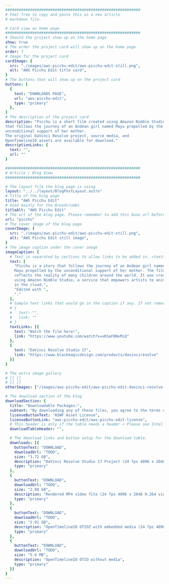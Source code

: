 ```yaml
---
############################################################
# Feel free to copy and paste this as a new article 
# markdown file.

# Card view on home page
############################################################
# Should the project show up on the home page
show: true
# The order the project card will show up on the home page
order: 7
# Image for the project card
cardImage: {
  src: "./images/aws-picchu-edit/aws-picchu-edit-still.png",
  alt: "AWS Picchu Edit title card",
}
# The buttons that will show up on the project card
buttons: [
  {
    text: "DOWNLOADS PAGE",
    url: "aws-picchu-edit",
    type: "primary"
  },
]
# The description of the project card
description: "Picchu is a short film created using Amazon Nimble Studio 
that follows the journey of an Andean girl named Mayu propelled by the 
unconditional support of her mother. 
The original DaVinci Resolve project, source media, and 
OpenTimelineIO assets are available for download."
descriptionLinks: {
  text: "",
  url: ""
}

############################################################
# Article / Blog View
############################################################

# The layout file the blog page is using
layout: "../../layout/BlogPostLayout.astro"
# Title of the blog page
title: "AWS Picchu Edit"
# Used mainly for the Breadcrumbs
titleAlt: "AWS Picchu Edit"
# The url of the blog page. Please remember to add this base url before you add the rest of the url.
url: "picchu"
# The cover image of the blog page
coverImage: {
  src: "./images/aws-picchu-edit/aws-picchu-edit-still.png",
  alt: "AWS Picchu Edit still image",
}
# The image caption under the cover image
imageCaption: {
  # Text is separated by sections to allow links to be added in. <text> <link> <text>
  text: [
    "Picchu is a story that follows the journey of an Andean girl named 
    Mayu propelled by the unconditional support of her mother. The film 
    reflects the reality of many children around the world. It was created 
    using Amazon Nimble Studio, a service that empowers artists to animate 
    in the cloud.",
    "Edited with ",
    "."
  ],
  # Sample text links that would go in the caption if any. If not remove them like this:
  # {
  #   text: "",
  #   link: ""
  # }
  textLinks: [{
    text: "Watch the film here!",
    link: "https://www.youtube.com/watch?v=vKSaF8NvMiQ"
  },
  {
    text: "DaVinci Resolve Studio 17",
    link: "https://www.blackmagicdesign.com/products/davinciresolve"
  }]
}

# The extra image gallery
# [] []
# [] []
otherImages: ["/images/aws-picchu-edit/aws-picchu-edit-davinci-resolve.png", "/images/aws-picchu-edit/aws-picchu-edit-otio-raven.png"]

# The download section of the blog
downloadSection: {
  title: "Downloadable Packages:",
  subtext: "By downloading any of these files, you agree to the terms of the license linked below.",
  licenseButtonText: "ASWF Asset License",
  licenseButtonLink: "aws-picchu-edit/aws-picchu-edit-license",
  # This header is only if the table needs a header < Please see Intel page for example of that >
  downloadTableHeader: "",

  # The download links and button setup for the download table.
  downloads: [{
    buttonText: "DOWNLOAD",
    downloadUrl: "TODO",
    size: "3.72 GB",
    description: "DaVinci Resolve Studio 17 Project (24 fps 4096 x 2048 H.264 video, WAV audio). *Note: Some media omitted due to licensing restrictions.",
    type: "primary"
  },
  {
    buttonText: "DOWNLOAD",
    downloadUrl: "TODO",
    size: "2.88 GB",
    description: "Rendered MP4 video file (24 fps 4096 x 2048 H.264 video, AAC audio). *Note: Some audio omitted due to licensing restrictions.",
    type: "primary"
  },
  {
    buttonText: "DOWNLOAD",
    downloadUrl: "TODO",
    size: "2.01 GB",
    description: "OpenTimelineIO OTIOZ with embedded media (24 fps 4096 x 2048 H.264 video, WAV audio). *Note: Some media omitted due to licensing restrictions.",
    type: "primary"
  },
  {
    buttonText: "DOWNLOAD",
    downloadUrl: "TODO",
    size: "5.6 MB",
    description: "OpenTimelineIO OTIO without media",
    type: "primary"
  }]
}
---
```

